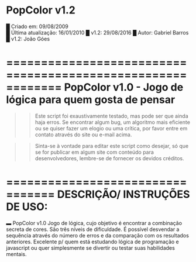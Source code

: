 # PopColor v1.2

  █  Criado em: 09/08/2009<br>
  █  Última atualização: 16/01/2010
  █  v1.2: 29/08/2016
  █  Autor: Gabriel Barros
  █  v1.2: João Góes


  ============================================================
    PopColor v1.0 - Jogo de lógica para quem gosta de pensar
  ============================================================

  >> Este script foi exaustivamente testado, mas pode ser
  que ainda haja erros. Se encontrar algum bug, um algoritmo
  mais eficiente ou se quiser fazer um elogio ou uma crítica,
  por favor entre em contato através do site ou e-mail acima.

  >> Sinta-se à vontade para editar este script como desejar,
  só que se for publicar em algum site com conteúdo para
  desenvolvedores, lembre-se de fornecer os devidos créditos.

  =================================
    DESCRIÇÃO/ INSTRUÇÕES DE USO:
  =================================

  ▬ PopColor v1.0
  Jogo de lógica, cujo objetivo é encontrar a combinação secreta de cores. São três níveis de dificuldade.
  É possível desvendar a sequência através do número de erros e da comparação com os resultados anteriores.
  Excelente p/ quem está estudando lógica de programação e javascript ou quer simplesmente se divertir ou testar suas habilidades mentais.
